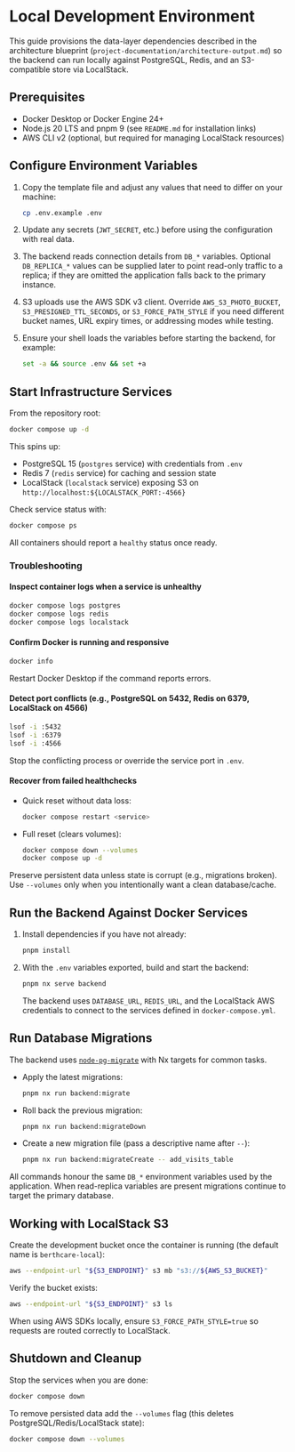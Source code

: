 # Local Development Environment

This guide provisions the data-layer dependencies described in the architecture blueprint (`project-documentation/architecture-output.md`) so the backend can run locally against PostgreSQL, Redis, and an S3-compatible store via LocalStack.

## Prerequisites

- Docker Desktop or Docker Engine 24+
- Node.js 20 LTS and pnpm 9 (see `README.md` for installation links)
- AWS CLI v2 (optional, but required for managing LocalStack resources)

## Configure Environment Variables

1. Copy the template file and adjust any values that need to differ on your machine:

   ```bash
   cp .env.example .env
   ```

2. Update any secrets (`JWT_SECRET`, etc.) before using the configuration with real data.
3. The backend reads connection details from `DB_*` variables. Optional `DB_REPLICA_*` values can be supplied later to point read-only traffic to a replica; if they are omitted the application falls back to the primary instance.
4. S3 uploads use the AWS SDK v3 client. Override `AWS_S3_PHOTO_BUCKET`, `S3_PRESIGNED_TTL_SECONDS`, or `S3_FORCE_PATH_STYLE` if you need different bucket names, URL expiry times, or addressing modes while testing.
5. Ensure your shell loads the variables before starting the backend, for example:

   ```bash
   set -a && source .env && set +a
   ```

## Start Infrastructure Services

From the repository root:

```bash
docker compose up -d
```

This spins up:

- PostgreSQL 15 (`postgres` service) with credentials from `.env`
- Redis 7 (`redis` service) for caching and session state
- LocalStack (`localstack` service) exposing S3 on `http://localhost:${LOCALSTACK_PORT:-4566}`

Check service status with:

```bash
docker compose ps
```

All containers should report a `healthy` status once ready.

### Troubleshooting

#### Inspect container logs when a service is unhealthy

```bash
docker compose logs postgres
docker compose logs redis
docker compose logs localstack
```

#### Confirm Docker is running and responsive

```bash
docker info
```

Restart Docker Desktop if the command reports errors.

#### Detect port conflicts (e.g., PostgreSQL on 5432, Redis on 6379, LocalStack on 4566)

```bash
lsof -i :5432
lsof -i :6379
lsof -i :4566
```

Stop the conflicting process or override the service port in `.env`.

#### Recover from failed healthchecks

- Quick reset without data loss:

  ```bash
  docker compose restart <service>
  ```

- Full reset (clears volumes):

  ```bash
  docker compose down --volumes
  docker compose up -d
  ```

Preserve persistent data unless state is corrupt (e.g., migrations broken). Use `--volumes` only when you intentionally want a clean database/cache.

## Run the Backend Against Docker Services

1. Install dependencies if you have not already:

   ```bash
   pnpm install
   ```

2. With the `.env` variables exported, build and start the backend:

   ```bash
   pnpm nx serve backend
   ```

   The backend uses `DATABASE_URL`, `REDIS_URL`, and the LocalStack AWS credentials to connect to the services defined in `docker-compose.yml`.

## Run Database Migrations

The backend uses [`node-pg-migrate`](https://salsita.github.io/node-pg-migrate/) with Nx targets for common tasks.

- Apply the latest migrations:

  ```bash
  pnpm nx run backend:migrate
  ```

- Roll back the previous migration:

  ```bash
  pnpm nx run backend:migrateDown
  ```

- Create a new migration file (pass a descriptive name after `--`):

  ```bash
  pnpm nx run backend:migrateCreate -- add_visits_table
  ```

All commands honour the same `DB_*` environment variables used by the application. When read-replica variables are present migrations continue to target the primary database.

## Working with LocalStack S3

Create the development bucket once the container is running (the default name is `berthcare-local`):

```bash
aws --endpoint-url "${S3_ENDPOINT}" s3 mb "s3://${AWS_S3_BUCKET}"
```

Verify the bucket exists:

```bash
aws --endpoint-url "${S3_ENDPOINT}" s3 ls
```

When using AWS SDKs locally, ensure `S3_FORCE_PATH_STYLE=true` so requests are routed correctly to LocalStack.

## Shutdown and Cleanup

Stop the services when you are done:

```bash
docker compose down
```

To remove persisted data add the `--volumes` flag (this deletes PostgreSQL/Redis/LocalStack state):

```bash
docker compose down --volumes
```
